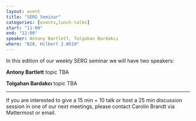 ```yaml
---
layout: event
title: "SERG Seminar"
categories: [events,lunch-talks]
start: "11:00"
end: "12:00"
speaker: Antony Bartlett, Tolgahan Bardakcı
where: "B28, Hilbert 2.W510"
---
```


In this edition of our weekly SERG seminar we will have two speakers:

**Antony Bartlett** 
topic TBA

**Tolgahan Bardakcı** 
topic TBA

---
If you are interested to give a 15 min + 10 talk or host a 25 min discussion session in one of our next meetings, please contact Carolin Brandt via Mattermost or email.
